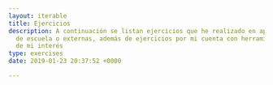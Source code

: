 ```yaml
---
layout: iterable
title: Ejercicios
description: A continuación se listan ejercicios que he realizado en apoyo a compañeros
  de escuela o externas, además de ejercicios por mi cuenta con herramientas y tecnologías
  de mi interés
type: exercises
date: 2019-01-23 20:37:52 +0000

---
```

